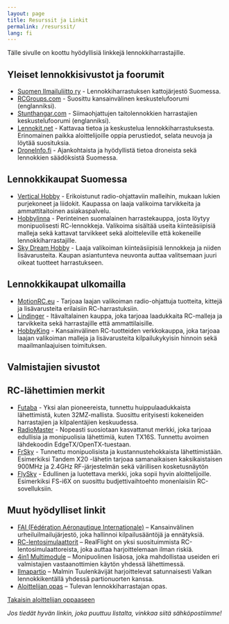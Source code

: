 ```yaml
---
layout: page
title: Resurssit ja Linkit
permalink: /resurssit/
lang: fi
---
```



Tälle sivulle on koottu hyödyllisiä linkkejä lennokkiharrastajille.

## Yleiset lennokkisivustot ja foorumit

* [Suomen Ilmailuliitto ry](https://www.ilmailuliitto.fi/) - Lennokkiharrastuksen kattojärjestö Suomessa.
* [RCGroups.com](https://www.rcgroups.com/) - Suosittu kansainvälinen keskustelufoorumi (englanniksi).
* [Stunthangar.com](https://stunthanger.com/smf/index.php) - Siimaohjattujen taitolennokkien harrastajien keskustelufoorumi (englanniksi).
* [Lennokit.net](https://lennokit.net/) - Kattavaa tietoa ja keskustelua lennokkiharrastuksesta. Erinomainen paikka aloittelijoille oppia perustiedot, selata neuvoja ja löytää suosituksia.
* [DroneInfo.fi](https://droneinfo.fi/) - Ajankohtaista ja hyödyllistä tietoa droneista sekä lennokkien säädöksistä Suomessa.

## Lennokkikaupat Suomessa

* [Vertical Hobby](https://www.verticalhobby.com/) - Erikoistunut radio-ohjattaviin malleihin, mukaan lukien purjekoneet ja liidokit. Kaupassa on laaja valikoima tarvikkeita ja ammattitaitoinen asiakaspalvelu.
* [Hobbylinna](https://www.hobbylinna.fi/) - Perinteinen suomalainen harrastekauppa, josta löytyy monipuolisesti RC-lennokkeja. Valikoima sisältää useita kiinteäsiipisiä malleja sekä kattavat tarvikkeet sekä aloitteleville että kokeneille lennokkiharrastajille.
* [Sky Dream Hobby](https://www.skydreamhobby.com/) - Laaja valikoiman kiinteäsiipisiä lennokkeja ja niiden lisävarusteita. Kaupan asiantunteva neuvonta auttaa valitsemaan juuri oikeat tuotteet harrastukseen.

## Lennokkikaupat ulkomailla

* [MotionRC.eu](https://motionrc.eu/) - Tarjoaa laajan valikoiman radio-ohjattuja tuotteita, kittejä ja lisävarusteita erilaisiin RC-harrastuksiin.  
* [Lindinger](https://www.lindinger.at/en/) - Itävaltalainen kauppa, joka tarjoaa laadukkaita RC-malleja ja tarvikkeita sekä harrastajille että ammattilaisille.  
* [HobbyKing](https://hobbyking.com/) - Kansainvälinen RC-tuotteiden verkkokauppa, joka tarjoaa laajan valikoiman malleja ja lisävarusteita kilpailukykyisin hinnoin sekä maailmanlaajuisen toimituksen.

## Valmistajien sivustot

## RC-lähettimien merkit

* [Futaba](https://www.futaba-rc.com/) - Yksi alan pioneereista, tunnettu huippulaadukkaista lähettimistä, kuten 32MZ-mallista. Suosittu erityisesti kokeneiden harrastajien ja kilpalentäjien keskuudessa.
* [RadioMaster](https://www.radiomasterrc.com/) - Nopeasti suosiotaan kasvattanut merkki, joka tarjoaa edullisia ja monipuolisia lähettimiä, kuten TX16S. Tunnettu avoimen lähdekoodin EdgeTX/OpenTX-tuestaan.
* [FrSky](https://www.frsky-rc.com/) - Tunnettu monipuolisista ja kustannustehokkaista lähettimistään. Esimerkiksi Tandem X20 -lähetin tarjoaa samanaikaisen kaksikaistaisen 900MHz ja 2.4GHz RF-järjestelmän sekä värillisen kosketusnäytön
* [FlySky](https://www.flyskyrc.com/) - Edullinen ja luotettava merkki, joka sopii hyvin aloittelijoille. Esimerkiksi FS-i6X on suosittu budjettivaihtoehto monenlaisiin RC-sovelluksiin.

## Muut hyödylliset linkit

* [FAI (Fédération Aéronautique Internationale)](https://www.fai.org/) – Kansainvälinen urheiluilmailujärjestö, joka hallinnoi kilpailusääntöjä ja ennätyksiä.
* [RC-lentosimulaattorit](/aloittelijan-opas/lennokkisimulaattorit/) – RealFlight on yksi suosituimmista RC-lentosimulaattoreista, joka auttaa harjoittelemaan ilman riskiä.
* [4in1 Multimodule](https://www.multi-module.org/) – Monipuolinen lisäosa, joka mahdollistaa useiden eri valmistajien vastaanottimien käytön yhdessä lähettimessä.
* [Ilmapartio](https://ilmapartio.fi/) – Malmin Tuulenkävijät harjoittelevat satunnaisesti Valkan lennokkikentällä yhdessä partionuorten kanssa.
* [Aloittelijan opas](/aloittelijan-opas/) – Tulevan lennokkiharrastajan opas.

<div class="button-container">
<a href="/aloittelijan-opas/" class="button-link">Takaisin aloittelijan oppaaseen</a>
</div>



*Jos tiedät hyvän linkin, joka puuttuu listalta, vinkkaa siitä sähköpostiimme!*
